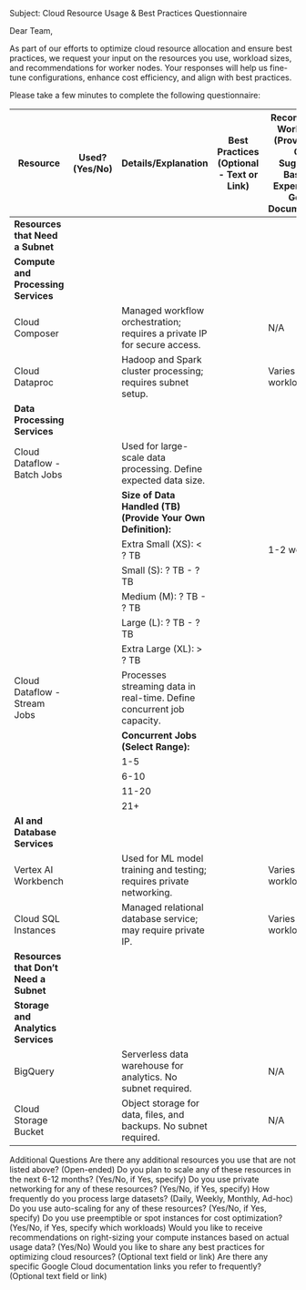 Subject: Cloud Resource Usage & Best Practices Questionnaire

Dear Team,

As part of our efforts to optimize cloud resource allocation and ensure best practices, we request your input on the resources you use, workload sizes, and recommendations for worker nodes. Your responses will help us fine-tune configurations, enhance cost efficiency, and align with best practices.

Please take a few minutes to complete the following questionnaire:

| **Resource**                           | **Used? (Yes/No)** | **Details/Explanation**                                                  | **Best Practices (Optional - Text or Link)** | **Recommended Worker Size (Provide Your Own Suggestion Based on Experience or Google Documentation)** |
|----------------------------------------|-------------------|--------------------------------------------------------------------------|----------------------------------------------|--------------------------------------------------------------|
| **Resources that Need a Subnet**       |                   |                                                                          |                                              |                                                              |
| **Compute and Processing Services**    |                   |                                                                          |                                              |                                                              |
| Cloud Composer                         |                   | Managed workflow orchestration; requires a private IP for secure access. |                                              | N/A                                                          |
| Cloud Dataproc                         |                   | Hadoop and Spark cluster processing; requires subnet setup.              |                                              | Varies based on workload                                     |
| **Data Processing Services**           |                   |                                                                          |                                              |                                                              |
| Cloud Dataflow - Batch Jobs            |                   | Used for large-scale data processing. Define expected data size.         |                                              |                                                              |
|                                        |                   | **Size of Data Handled (TB) (Provide Your Own Definition):**             |                                              |                                                              |
|                                        |                   | Extra Small (XS): < ? TB                                                 |                                              | 1-2 workers                                                  |
|                                        |                   | Small (S): ? TB - ? TB                                                   |                                              |                                                              |
|                                        |                   | Medium (M): ? TB - ? TB                                                  |                                              |                                                              |
|                                        |                   | Large (L): ? TB - ? TB                                                   |                                              |                                                              |
|                                        |                   | Extra Large (XL): > ? TB                                                 |                                              |                                                              |
| Cloud Dataflow - Stream Jobs           |                   | Processes streaming data in real-time. Define concurrent job capacity.   |                                              |                                                              |
|                                        |                   | **Concurrent Jobs (Select Range):**                                      |                                              |                                                              |
|                                        |                   | 1-5                                                                      |                                              |                                                              |
|                                        |                   | 6-10                                                                     |                                              |                                                              |
|                                        |                   | 11-20                                                                    |                                              |                                                              |
|                                        |                   | 21+                                                                      |                                              |                                                              |
| **AI and Database Services**           |                   |                                                                          |                                              |                                                              |
| Vertex AI Workbench                    |                   | Used for ML model training and testing; requires private networking.     |                                              | Varies based on workload                                     |
| Cloud SQL Instances                    |                   | Managed relational database service; may require private IP.             |                                              | Varies based on workload                                     |
| **Resources that Don’t Need a Subnet** |                   |                                                                          |                                              |                                                              |
| **Storage and Analytics Services**     |                   |                                                                          |                                              |                                                              |
| BigQuery                               |                   | Serverless data warehouse for analytics. No subnet required.             |                                              | N/A                                                          |
| Cloud Storage Bucket                   |                   | Object storage for data, files, and backups. No subnet required.         |                                              | N/A                                                          |

Additional Questions
Are there any additional resources you use that are not listed above? (Open-ended)
Do you plan to scale any of these resources in the next 6-12 months? (Yes/No, if Yes, specify)
Do you use private networking for any of these resources? (Yes/No, if Yes, specify)
How frequently do you process large datasets? (Daily, Weekly, Monthly, Ad-hoc)
Do you use auto-scaling for any of these resources? (Yes/No, if Yes, specify)
Do you use preemptible or spot instances for cost optimization? (Yes/No, if Yes, specify which workloads)
Would you like to receive recommendations on right-sizing your compute instances based on actual usage data? (Yes/No)
Would you like to share any best practices for optimizing cloud resources? (Optional text field or link)
Are there any specific Google Cloud documentation links you refer to frequently? (Optional text field or link)
